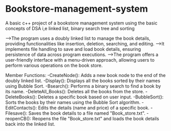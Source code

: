 # Bookstore-management-system
A basic c++ project of a bookstore management system using the basic concepts of DSA i,e linked list, binary search tree and sorting

-->The program uses a doubly linked list to manage the book details, providing functionalities like insertion, deletion, searching, and editing.
-->It implements file handling to save and load book details, ensuring persistence of data across program executions.
-->The program offers a user-friendly interface with a menu-driven approach, allowing users to perform various operations on the book store.

Member Functions:
-CreateNode(): Adds a new book node to the end of the doubly linked list.
-Display(): Displays all the books sorted by their names using Bubble Sort.
-Bsearch(): Performs a binary search to find a book by its name.
-DeleteAll_Books(): Deletes all the books from the store.
-DeleteBooks(): Deletes a specific book based on user input.
-BubbleSort(): Sorts the books by their names using the Bubble Sort algorithm.
-EditContacts(): Edits the details (name and price) of a specific book.
-Filesave(): Saves the book details to a file named "Book_store.txt".
-reopenCB(): Reopens the file "Book_store.txt" and loads the book details back into the linked list.
